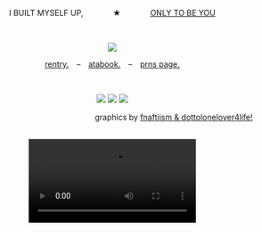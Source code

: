 <p align="center">
  I BUILT MYSELF UP,⠀⠀ ⠀ ⠀ ★⠀⠀ ⠀ ⠀ <ins>ONLY TO BE YOU</ins>
</p>

<br>

<p align="center">
  <img src="https://64.media.tumblr.com/4af15a2c4e3a4b9fa95c06765b018db3/0daa2c36396b3dac-80/s400x600/0214070adc7aa3f912459de836a70937bcbbfaff.gifv"/>
</p>

<p align="center">
  <a href=https://rentry.co/bluududes>rentry.</a> ⠀–⠀ <a href=https://mafioso.atabook.org>atabook.</a> ⠀–⠀ <a href=https://en.pronouns.page/@bluudud>prns page.</a>
</p>

<br>

<p align="center">
<img src="https://64.media.tumblr.com/8a5da16269c401837c3072375cc1c561/6d7ed05b81ca1c1b-bb/s100x200/5329a5dae807e97d863cc5e060be40c5151f8c04.gifv"/> <img src="https://64.media.tumblr.com/3f9ec1268adb99460f035a581e4b45e6/6d7ed05b81ca1c1b-c6/s100x200/bc0b21f8a5d06ae44aceab9b6f4e94a1e132def0.gifv"/> <img src="https://64.media.tumblr.com/657da20d5085166d0915e100d42add18/6d7ed05b81ca1c1b-c0/s100x200/66570fe4b7f660612b370d8fd3887f29e7c983e6.gifv"/>
</p>

<p align="right">
graphics by <ins>fnaftiism & dottolonelover4life!</ins>
</p>

<br>

<div align="center">
  <video src="https://github.com/user-attachments/assets/2334a738-a5f3-45d8-bcf7-48f6a4e54142" />
<div/>
